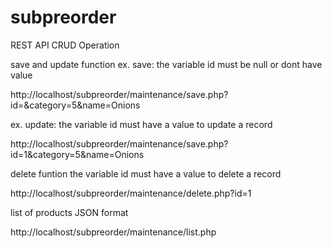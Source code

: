 # subpreorder

REST API CRUD Operation

save and update function
ex. save: the variable id must be null or dont have value

http://localhost/subpreorder/maintenance/save.php?id=&category=5&name=Onions

ex. update: the variable id must have a value to update a record

http://localhost/subpreorder/maintenance/save.php?id=1&category=5&name=Onions


delete funtion
the variable id must have a value to delete a record

http://localhost/subpreorder/maintenance/delete.php?id=1


list of products JSON format

http://localhost/subpreorder/maintenance/list.php

